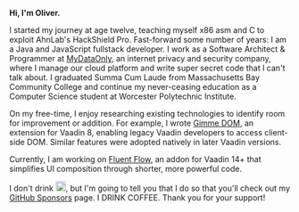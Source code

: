 **Hi, I'm Oliver.**

 I started my journey at age twelve, teaching myself x86 asm and C to exploit AhnLab's HackShield Pro. Fast-forward some number of years: I am a Java and JavaScript fullstack developer. I work as a Software Architect & Programmer at [MyDataOnly](https://mydataonly.com/), an internet privacy and security company, where I manage our cloud platform and write super secret code that I can't talk about. I graduated Summa Cum Laude from Massachusetts Bay Community College and continue my never-ceasing education as a Computer Science student at Worcester Polytechnic Institute.
 
On my free-time, I enjoy researching existing technologies to identify room for improvement or addition. For example, I wrote [Gimme DOM](https://github.com/oliveryasuna/gimme-dom), an extension for Vaadin 8, enabling legacy Vaadin developers to access client-side DOM. Similar features were adopted natively in later Vaadin versions.

Currently, I am working on [Fluent Flow](https://github.com/oliveryasuna/fluent-flow), an addon for Vaadin 14+ that simplifies UI composition through shorter, more powerful code.

I don't drink <img src="https://raw.githubusercontent.com/Rush/Font-Awesome-SVG-PNG/master/black/svg/coffee.svg" alt="coffee" width="18px"/>, but I'm going to tell you that I do so that you'll check out my [GitHub Sponsors](https://github.com/sponsors/oliveryasuna) page. I DRINK COFFEE. Thank you for your support!
